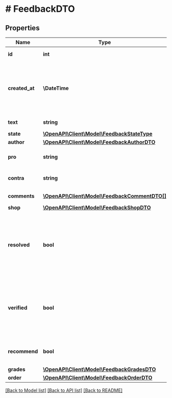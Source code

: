 # # FeedbackDTO

## Properties

Name | Type | Description | Notes
------------ | ------------- | ------------- | -------------
**id** | **int** | Идентификатор отзыва. | [optional]
**created_at** | **\DateTime** | Дата и время создания отзыва.  Формат даты: ISO 8601 со смещением относительно UTC. Например, &#x60;2017-11-21T00:00:00+03:00&#x60;. | [optional]
**text** | **string** | Комментарий автора отзыва. | [optional]
**state** | [**\OpenAPI\Client\Model\FeedbackStateType**](FeedbackStateType.md) |  | [optional]
**author** | [**\OpenAPI\Client\Model\FeedbackAuthorDTO**](FeedbackAuthorDTO.md) |  | [optional]
**pro** | **string** | Достоинства магазина, описанные в отзыве. | [optional]
**contra** | **string** | Недостатки магазина, описанные в отзыве. | [optional]
**comments** | [**\OpenAPI\Client\Model\FeedbackCommentDTO[]**](FeedbackCommentDTO.md) | Переписка автора отзыва с магазином. | [optional]
**shop** | [**\OpenAPI\Client\Model\FeedbackShopDTO**](FeedbackShopDTO.md) |  | [optional]
**resolved** | **bool** | Решена ли проблема автора отзыва:  * &#x60;true&#x60; — да. * &#x60;false&#x60; — нет.  Если проблема решена, около отзыва на странице магазина появляется соответствующая надпись. | [optional]
**verified** | **bool** | {% note warning \&quot;\&quot; %}  Этот параметр устарел. Не используйте его.  {% endnote %}  Является ли отзыв рекомендованным:  * &#x60;true&#x60; — да. * &#x60;false&#x60; — нет. | [optional]
**recommend** | **bool** | Купил бы автор отзыва в магазине снова:  * &#x60;true&#x60; — да. * &#x60;false&#x60; — нет. | [optional]
**grades** | [**\OpenAPI\Client\Model\FeedbackGradesDTO**](FeedbackGradesDTO.md) |  | [optional]
**order** | [**\OpenAPI\Client\Model\FeedbackOrderDTO**](FeedbackOrderDTO.md) |  | [optional]

[[Back to Model list]](../../README.md#models) [[Back to API list]](../../README.md#endpoints) [[Back to README]](../../README.md)
